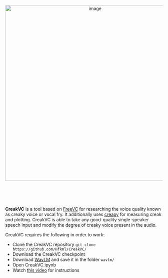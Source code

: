 <div style="text-align: center;">
  <img width="559" alt="image" style="margin-bottom: 50px;" src="https://github.com/user-attachments/assets/c7aa5d36-999f-41ef-99c2-dc7947430cbd">
</div>

<br>

**CreakVC** is a tool based on [FreeVC](https://github.com/OlaWod/FreeVC) for researching the voice quality known as creaky voice or vocal fry. It additionally uses [creapy](https://gitlab.tugraz.at/speech/creapy) for measuring creak and plotting. 
CreakVC is able to take any good-quality single-speaker speech input and modify the degree of creaky voice present in the audio.  

CreakVC requires the following in order to work:
* Clone the CreakVC repository ````git clone https://github.com/Hfkml/CreakVC/````
* Download the CreakVC checkpoint
* Download [WavLM](https://github.com/microsoft/unilm/tree/master/wavlm) and save it in the folder ````wavlm/````
* Open CreakVC.ipynb
* Watch [this video](https://play.kth.se/media/Show%20and%20Tell%20/0_hpyq9vy1) for instructions
